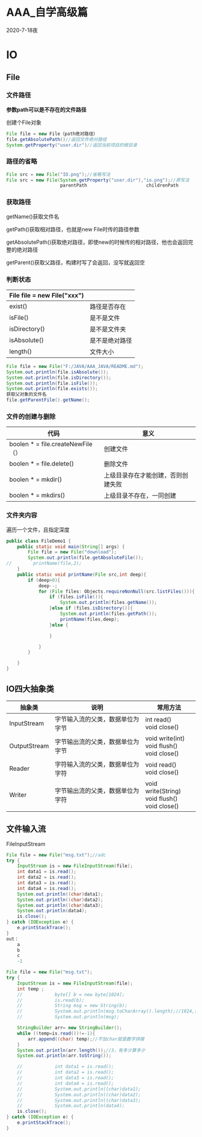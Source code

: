 # AAA_自学高级篇

2020-7-18夜

# IO

## File

### 文件路径

**参数path可以是不存在的文件路径**

创建个File对象

```java
File file = new File（path绝对路径）
file.getAbsolutePath()//返回文件绝对路径
System.getProperty("user.dir")//返回当前项目的根目录
```

### 路径的省略

```java
File src = new File("IO.png");//省略写法
File src = new File(System.getProperty("user.dir"),"io.png");//原写法
					parentPath						childrenPath
```

### 获取路径

getName()获取文件名

getPath()获取相对路径，也就是new File时传的路径参数

getAbsolutePath()获取绝对路径，即使new的时候传的相对路径，他也会返回完整的绝对路径

getParent()获取父路径，构建时写了会返回，没写就返回空

### 判断状态

| File file = new File("xxx") |                |
| --------------------------- | -------------- |
| exist()                     | 路径是否存在   |
| isFile()                    | 是不是文件     |
| isDirectory()               | 是不是文件夹   |
| isAbsolute()                | 是不是绝对路径 |
| length()                    | 文件大小       |



```java
File file = new File("F:/JAVA/AAA_JAVA/README.md");
System.out.println(file.isAbsolute());
System.out.println(file.isDirectory());
System.out.println(file.isFile());
System.out.println(file.exists());
获取父对象的文件名
file.getParentFile().getName();
```



### 文件的创建与删除



| 代码                              | 意义                               |
| --------------------------------- | ---------------------------------- |
| boolen * = file.createNewFile（） | 创建文件                           |
| boolen * = file.delete()          | 删除文件                           |
| boolen * = mkdir()                | 上级目录存在才能创建，否则创建失败 |
| boolen * = mkdirs()               | 上级目录不存在，一同创建           |



### 文件夹内容

遍历一个文件，且指定深度

```java
public class FileDemo1 {
    public static void main(String[] args) {
        File file = new File("download");
        System.out.println(file.getAbsoluteFile());
//        printName(file,2);
    }
    public static void printName(File src,int deep){
        if (deep>0){
            deep--;
            for (File files: Objects.requireNonNull(src.listFiles())){
                if (files.isFile()){
                    System.out.println(files.getName());
                }else if (files.isDirectory()){
                    System.out.println(files.getPath());
                    printName(files,deep);
                }else {

                }

            }
        }

    }
}

```



## IO四大抽象类



| 抽象类       | 说明                             | 常用方法 |
| ------------ | -------------------------------- | -------- |
| InputStream  | 字节输入流的父类，数据单位为字节 | int read()<br>void close()         |
| OutputStream | 字节输出流的父类，数据单位为字节 | void write(int)<br>void flush()<br>void close() |
| Reader       | 字符输入流的父类，数据单位为字符 | void read()<br>void close() |
| Writer       | 字节输出流的父类，数据单位为字符 | void write(String)<br>void flush()<br>void close() |



## 文件输入流

FileInputStream

```java
File file = new File("msg.txt");//adc
try {
    InputStream is = new FileInputStream(file);
    int data1 = is.read();
    int data2 = is.read();
    int data3 = is.read();
    int data4 = is.read();
    System.out.println((char)data1);
    System.out.println((char)data2);
    System.out.println((char)data3);
    System.out.println(data4);
    is.close();
} catch (IOException e) {
    e.printStackTrace();
}
out：
    a
    b
    c
    -1
```



```java
File file = new File("msg.txt");
try {
    InputStream is = new FileInputStream(file);
    int temp ;
    //            byte[] b = new byte[1024];
    //            is.read(b);
    //            String msg = new String(b);
    //            System.out.println(msg.toCharArray().length);//1024,他把0也算上了
    //            System.out.println(msg);

    StringBuilder arr= new StringBuilder();
    while ((temp=is.read())!=-1){
        arr.append((char) temp);//不加char就是数字拼接
    }
    System.out.println(arr.length());//3，有多少算多少
    System.out.println(arr.toString());

    //            int data1 = is.read();
    //            int data2 = is.read();
    //            int data3 = is.read();
    //            int data4 = is.read();
    //            System.out.println((char)data1);
    //            System.out.println((char)data2);
    //            System.out.println((char)data3);
    //            System.out.println(data4);
    is.close();
} catch (IOException e) {
    e.printStackTrace();
}
```



















 